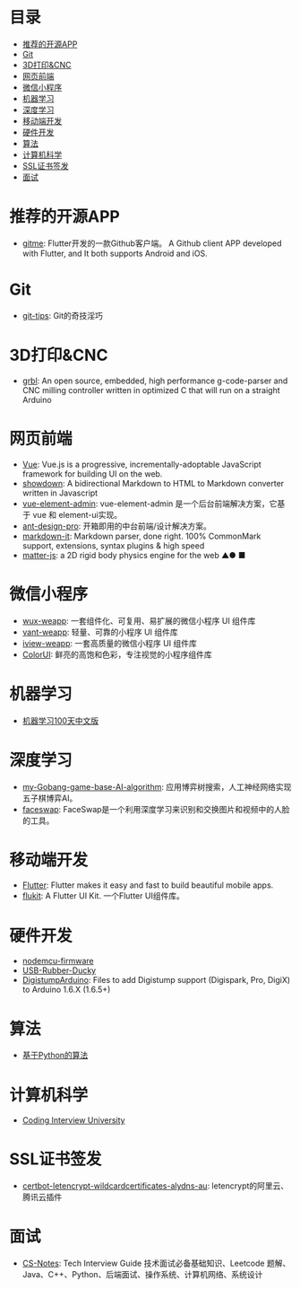 # 目录

* [推荐的开源APP](https://github.com/NUCOSC/RecommendProjects/README.md#推荐的开源APP)
* [Git](https://github.com/NUCOSC/RecommendProjects/README.md#Git)
* [3D打印&CNC](https://github.com/NUCOSC/RecommendProjects/README.md#3D打印&CNC)
* [网页前端](https://github.com/NUCOSC/RecommendProjects/README.md#网页前端)
* [微信小程序](https://github.com/NUCOSC/RecommendProjects/README.md#微信小程序)
* [机器学习](https://github.com/NUCOSC/RecommendProjects/README.md#机器学习)
* [深度学习](https://github.com/NUCOSC/RecommendProjects/README.md#深度学习)
* [移动端开发](https://github.com/NUCOSC/RecommendProjects/README.md#移动端开发)
* [硬件开发](https://github.com/NUCOSC/RecommendProjects/README.md#硬件开发)
* [算法](https://github.com/NUCOSC/RecommendProjects/README.md#算法)
* [计算机科学](https://github.com/NUCOSC/RecommendProjects/README.md#计算机科学)
* [SSL证书签发](https://github.com/NUCOSC/RecommendProjects/README.md#SSL证书签发)
* [面试](https://github.com/NUCOSC/RecommendProjects/README.md#面试)

# 推荐的开源APP

* [gitme](https://github.com/flutterchina/gitme): Flutter开发的一款Github客户端。 A Github client APP developed with Flutter, and It both supports Android and iOS. 

# Git

* [git-tips](https://github.com/521xueweihan/git-tips): Git的奇技淫巧

# 3D打印&CNC

* [grbl](https://github.com/grbl/grbl): An open source, embedded, high performance g-code-parser and CNC milling controller written in optimized C that will run on a straight Arduino

# 网页前端

* [Vue](https://github.com/vuejs/vue): Vue.js is a progressive, incrementally-adoptable JavaScript framework for building UI on the web.
* [showdown](https://github.com/showdownjs/showdown): A bidirectional Markdown to HTML to Markdown converter written in Javascript
* [vue-element-admin](https://github.com/PanJiaChen/vue-element-admin): vue-element-admin 是一个后台前端解决方案，它基于 vue 和 element-ui实现。
* [ant-design-pro](https://github.com/ant-design/ant-design-pro): 开箱即用的中台前端/设计解决方案。
* [markdown-it](https://github.com/markdown-it/markdown-it): Markdown parser, done right. 100% CommonMark support, extensions, syntax plugins & high speed
* [matter-js](https://github.com/liabru/matter-js): a 2D rigid body physics engine for the web ▲● ■ 

# 微信小程序

* [wux-weapp](https://github.com/wux-weapp/wux-weapp): 一套组件化、可复用、易扩展的微信小程序 UI 组件库
* [vant-weapp](https://github.com/youzan/vant-weapp): 轻量、可靠的小程序 UI 组件库
* [iview-weapp](https://github.com/TalkingData/iview-weapp): 一套高质量的微信小程序 UI 组件库
* [ColorUI](https://github.com/weilanwl/ColorUI): 鲜亮的高饱和色彩，专注视觉的小程序组件库 

# 机器学习

* [机器学习100天中文版](https://github.com/MLEveryday/100-Days-Of-ML-Code)

# 深度学习

* [my-Gobang-game-base-AI-algorithm](https://github.com/jimth001/my-Gobang-game-base-AI-algorithm): 应用博弈树搜索，人工神经网络实现五子棋博弈AI。
* [faceswap](https://github.com/deepfakes/faceswap): FaceSwap是一个利用深度学习来识别和交换图片和视频中的人脸的工具。

# 移动端开发

* [Flutter](https://github.com/flutter/flutter): Flutter makes it easy and fast to build beautiful mobile apps.
* [flukit](https://github.com/flutterchina/flukit): A Flutter UI Kit. 一个Flutter UI组件库。

# 硬件开发

* [nodemcu-firmware](https://github.com/nodemcu/nodemcu-firmware)
* [USB-Rubber-Ducky](https://github.com/hak5darren/USB-Rubber-Ducky)
* [DigistumpArduino](https://github.com/digistump/DigistumpArduino): Files to add Digistump support (Digispark, Pro, DigiX) to Arduino 1.6.X (1.6.5+)

# 算法

* [基于Python的算法](https://github.com/TheAlgorithms/Python)

# 计算机科学

* [Coding Interview University](https://github.com/jwasham/coding-interview-university)

# SSL证书签发

* [certbot-letencrypt-wildcardcertificates-alydns-au](https://github.com/ywdblog/certbot-letencrypt-wildcardcertificates-alydns-au):  letencrypt的阿里云、腾讯云插件

# 面试

* [CS-Notes](https://github.com/CyC2018/CS-Notes): Tech Interview Guide 技术面试必备基础知识、Leetcode 题解、Java、C++、Python、后端面试、操作系统、计算机网络、系统设计 
